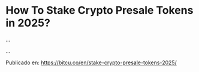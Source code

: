 # How To Stake Crypto Presale Tokens in 2025?

...

...

Publicado en: https://bitcu.co/en/stake-crypto-presale-tokens-2025/